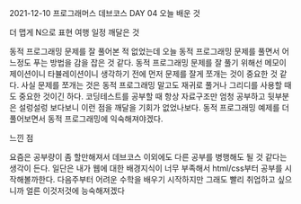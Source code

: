 2021-12-10 프로그래머스 데브코스 DAY 04
오늘 배운 것

더 맵게
N으로 표현
여행 일정
깨달은 것

동적 프로그래밍 문제를 잘 풀어본 적 없었는데 오늘 동적 프로그래밍 문제를 풀면서 어느정도 푸는 방법을 감을 잡은 것 같다. 동적 프로그래밍 문제를 잘 풀기 위해선 메모이제이션이니 타뷸레이션이니 생각하기 전에 먼저 문제를 잘게 쪼개는 것이 중요한 것 같다. 사실 문제를 쪼개는 것은 동적 프로그래밍 말고도 재귀로 풀거나 그리디를 사용할 때도 중요한 것이긴 하다. 코딩테스트를 공부할 때 항상 자료구조만 엄청 공부하고 뒷부분은 설렁설렁 보다보니 이런 점을 깨달을 기회가 없었나보다. 동적 프로그래밍 예제를 더 풀어보면서 동적 프로그래밍에 익숙해져야겠다.

느낀 점

요즘은 공부량이 좀 할만해져서 데브코스 이외에도 다른 공부를 병행해도 될 것 같다는 생각이 든다. 일단은 내가 웹에 대한 배경지식이 너무 부족해서 html/css부터 공부를 시작해볼까한다. 다음주부터 어려운 수학을 배우기 시작하지만 그래도 빨리 취업하고 싶으니까 얼른 이것저것에 능숙해져겠다
